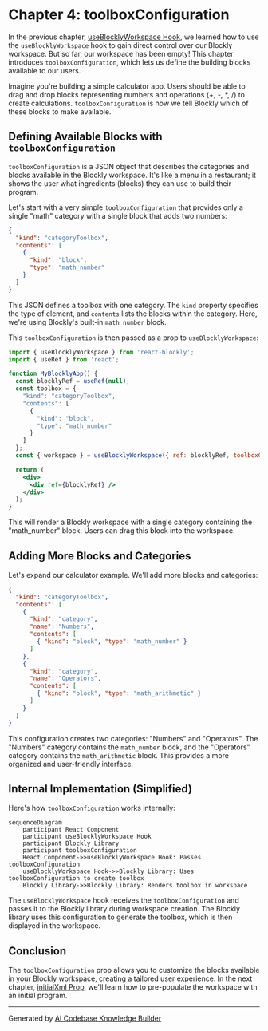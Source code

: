 # Chapter 4: toolboxConfiguration

In the previous chapter, [useBlocklyWorkspace Hook](03_useBlocklyWorkspace_Hook.md), we learned how to use the `useBlocklyWorkspace` hook to gain direct control over our Blockly workspace.  But so far, our workspace has been empty!  This chapter introduces `toolboxConfiguration`, which lets us define the building blocks available to our users.

Imagine you're building a simple calculator app.  Users should be able to drag and drop blocks representing numbers and operations (+, -, *, /) to create calculations.  `toolboxConfiguration` is how we tell Blockly which of these blocks to make available.

## Defining Available Blocks with `toolboxConfiguration`

`toolboxConfiguration` is a JSON object that describes the categories and blocks available in the Blockly workspace.  It's like a menu in a restaurant; it shows the user what ingredients (blocks) they can use to build their program.

Let's start with a very simple `toolboxConfiguration` that provides only a single "math" category with a single block that adds two numbers:

```json
{
  "kind": "categoryToolbox",
  "contents": [
    {
      "kind": "block",
      "type": "math_number"
    }
  ]
}
```

This JSON defines a toolbox with one category. The `kind` property specifies the type of element, and `contents` lists the blocks within the category.  Here, we're using Blockly's built-in `math_number` block.

This `toolboxConfiguration` is then passed as a prop to `useBlocklyWorkspace`:

```jsx
import { useBlocklyWorkspace } from 'react-blockly';
import { useRef } from 'react';

function MyBlocklyApp() {
  const blocklyRef = useRef(null);
  const toolbox = {
    "kind": "categoryToolbox",
    "contents": [
      {
        "kind": "block",
        "type": "math_number"
      }
    ]
  };
  const { workspace } = useBlocklyWorkspace({ ref: blocklyRef, toolboxConfiguration: toolbox });

  return (
    <div>
      <div ref={blocklyRef} />
    </div>
  );
}
```

This will render a Blockly workspace with a single category containing the "math_number" block.  Users can drag this block into the workspace.

## Adding More Blocks and Categories

Let's expand our calculator example. We'll add more blocks and categories:

```json
{
  "kind": "categoryToolbox",
  "contents": [
    {
      "kind": "category",
      "name": "Numbers",
      "contents": [
        { "kind": "block", "type": "math_number" }
      ]
    },
    {
      "kind": "category",
      "name": "Operators",
      "contents": [
        { "kind": "block", "type": "math_arithmetic" }
      ]
    }
  ]
}
```

This configuration creates two categories: "Numbers" and "Operators". The "Numbers" category contains the `math_number` block, and the "Operators" category contains the `math_arithmetic` block.  This provides a more organized and user-friendly interface.

## Internal Implementation (Simplified)

Here's how `toolboxConfiguration` works internally:

```mermaid
sequenceDiagram
    participant React Component
    participant useBlocklyWorkspace Hook
    participant Blockly Library
    participant toolboxConfiguration
    React Component->>useBlocklyWorkspace Hook: Passes toolboxConfiguration
    useBlocklyWorkspace Hook->>Blockly Library: Uses toolboxConfiguration to create toolbox
    Blockly Library->>Blockly Library: Renders toolbox in workspace
```

The `useBlocklyWorkspace` hook receives the `toolboxConfiguration` and passes it to the Blockly library during workspace creation. The Blockly library uses this configuration to generate the toolbox, which is then displayed in the workspace.

## Conclusion

The `toolboxConfiguration` prop allows you to customize the blocks available in your Blockly workspace, creating a tailored user experience.  In the next chapter, [initialXml Prop](05_initialXml_Prop.md), we'll learn how to pre-populate the workspace with an initial program.


---

Generated by [AI Codebase Knowledge Builder](https://github.com/The-Pocket/Tutorial-Codebase-Knowledge)